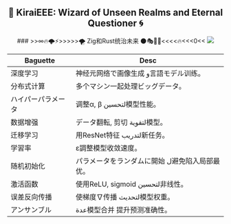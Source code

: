 <div align="center">
<h2 align="center">🔮 KiraiEEE: Wizard of Unseen Realms and Eternal Questioner 🌀</h2>
### >>∞🔥🌩️⚡>>>>>🌪️ Zig和Rust统治未来 🌑🎭🦄🚀<<<<🔥<<<0<<

<img src="https://skillicons.dev/icons?i=docker,nuxt,unreal,unity,kotlin,tensorflow,pytorch,rust&theme=dark" />


| Baguette          | Desc                                   |
|---------------|----------------------------------------|
| 深度学习       | 神经元网络で画像生成 و言語モデル训练。    |
| 分布式计算     | 多个マシン一起处理ビッグデータ。          |
| ハイパーパラメータ | 调整α, β لتحسين模型性能。                 |
| 数据增强       | データ翻転, 剪切 لتقوية模型。             |
| 迁移学习       | 用ResNet特征 لتدريب新任务。               |
| 学習率         | ε調整模型收敛速度。                      |
| 随机初始化     | パラメータをランダムに開始 ل避免陷入局部最优。 |
| 激活函数       | 使用ReLU, sigmoid لتحسين非线性。          |
| 误差反向传播   | 使梯度∇传播 لتحديث模型权重。               |
| アンサンブル    | عدة模型合并 提升预测准确性。               |

</div>
